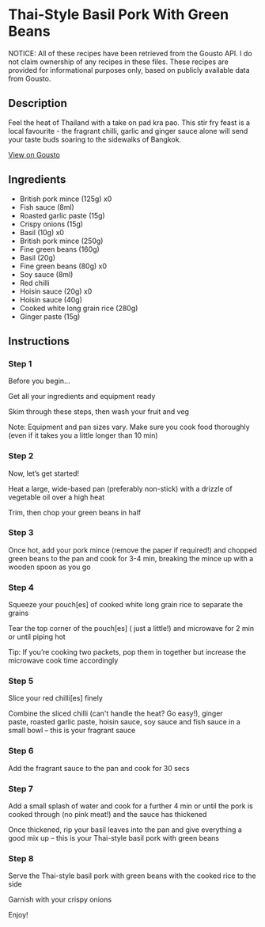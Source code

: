 # Thai-Style Basil Pork With Green Beans

NOTICE: All of these recipes have been retrieved from the Gousto API. I do not claim ownership of any recipes in these files. These recipes are provided for informational purposes only, based on publicly available data from Gousto.

## Description

Feel the heat of Thailand with a take on pad kra pao. This stir fry feast is a local favourite - the fragrant chilli, garlic and ginger sauce alone will send your taste buds soaring to the sidewalks of Bangkok.

[View on Gousto](https://www.gousto.co.uk/recipes/cookbook/thai-basil-pork-with-green-beans)

## Ingredients

- British pork mince (125g) x0
- Fish sauce (8ml)
- Roasted garlic paste (15g)
- Crispy onions (15g)
- Basil (10g) x0
- British pork mince (250g)
- Fine green beans (160g)
- Basil (20g)
- Fine green beans (80g) x0
- Soy sauce (8ml)
- Red chilli
- Hoisin sauce (20g) x0
- Hoisin sauce (40g)
- Cooked white long grain rice (280g)
- Ginger paste (15g)

## Instructions


### Step 1

Before you begin...

Get all your ingredients and equipment ready

Skim through these steps, then wash your fruit and veg

Note: Equipment and pan sizes vary. Make sure you cook food thoroughly (even if it takes you a little longer than 10 min)


### Step 2

Now, let’s get started!

Heat a large, wide-based pan (preferably non-stick) with a drizzle of vegetable oil over a high heat

Trim, then chop your green beans in half


### Step 3

Once hot, add your pork mince (remove the paper if required!) and chopped green beans to the pan and cook for 3-4 min, breaking the mince up with a wooden spoon as you go


### Step 4

Squeeze your pouch[es] of cooked white long grain rice to separate the grains

Tear the top corner of the pouch[es] ( just a little!) and microwave for 2 min or until piping hot

Tip: If you’re cooking two packets, pop them in together but increase the microwave cook time accordingly


### Step 5

Slice your red chilli[es] finely

Combine the sliced chilli (can't handle the heat? Go easy!), ginger paste, roasted garlic paste, hoisin sauce, soy sauce and fish sauce in a small bowl – this is your fragrant sauce


### Step 6

Add the fragrant sauce to the pan and cook for 30 secs


### Step 7

Add a small splash of water and cook for a further 4 min or until the pork is cooked through (no pink meat!) and the sauce has thickened

Once thickened, rip your basil leaves into the pan and give everything a good mix up – this is your Thai-style basil pork with green beans

### Step 8

Serve the Thai-style basil pork with green beans with the cooked rice to the side

Garnish with your crispy onions

Enjoy!


